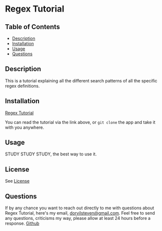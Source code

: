 # Regex Tutorial

## Table of Contents

- [Description](#Description)
- [Installation](#Installation)
- [Usage](#Usage)
- [Questions](#Questions)

## Description

This is a tutorial explaining all the different search patterns of all the specific regex definitions.

## Installation

[Regex Tutorial](https://github.com/dorvilsteven/Regex-Tutorial/blob/main/gist-template.md)

You can read the tutorial via the link above, or `git clone` the app and take it with you anywhere.

## Usage

STUDY STUDY STUDY, the best way to use it.

## License

See [License](https://www.github.com/)

## Questions

If by any chance you want to reach out directly to me with questions about Regex Tutorial, here's my email, dorvilsteven@gmail.com. Feel free to send any questions, criticisms my way, please allow at least 24 hours before a response.
[Github](https://www.github.com/dorvilsteven)
